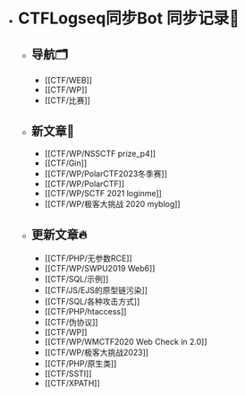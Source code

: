 - # CTFLogseq同步Bot 同步记录🤖
  - ## 导航🗂️
    - [[CTF/WEB]]
    - [[CTF/WP]]
    - [[CTF/比赛]]
  - ## 新文章🎉
    - [[CTF/WP/NSSCTF prize_p4]]
    - [[CTF/Gin]]
    - [[CTF/WP/PolarCTF2023冬季赛]]
    - [[CTF/WP/PolarCTF]]
    - [[CTF/WP/SCTF 2021 loginme]]
    - [[CTF/WP/极客大挑战 2020 myblog]]
  - ## 更新文章🔥
    - [[CTF/PHP/无参数RCE]]
    - [[CTF/WP/SWPU2019 Web6]]
    - [[CTF/SQL/示例]]
    - [[CTF/JS/EJS的原型链污染]]
    - [[CTF/SQL/各种攻击方式]]
    - [[CTF/PHP/htaccess]]
    - [[CTF/伪协议]]
    - [[CTF/WP]]
    - [[CTF/WP/WMCTF2020 Web Check in 2.0]]
    - [[CTF/WP/极客大挑战2023]]
    - [[CTF/PHP/原生类]]
    - [[CTF/SSTI]]
    - [[CTF/XPATH]]
